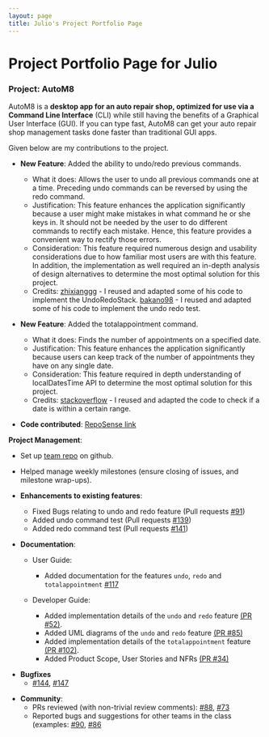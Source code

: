 ```yaml
---
layout: page
title: Julio's Project Portfolio Page
---
```

# Project Portfolio Page for Julio

### Project: AutoM8

AutoM8 is a **desktop app for an auto repair shop, optimized for use via a Command Line Interface** (CLI) while still having the benefits of a Graphical User Interface (GUI). If you can type fast, AutoM8 can get your auto repair shop management tasks done faster than traditional GUI apps.

Given below are my contributions to the project.

* **New Feature**: Added the ability to undo/redo previous commands.
    * What it does: Allows the user to undo all previous commands one at a time. Preceding undo commands can be reversed by using the redo command.
    * Justification: This feature enhances the application significantly because a user might make mistakes in what command he or she keys in. It should not be needed by the user to do different commands to rectify each mistake. Hence, this feature provides a convenient way to rectify those errors.
    * Consideration: This feature required numerous design and usability considerations due to how familiar most users are with this feature. In addition, the implementation as well required an in-depth analysis of design alternatives to determine the most optimal solution for this project.
    * Credits: [zhixianggg](https://github.com/zhixianggg) - I reused and adapted some of his code to implement the UndoRedoStack.
               [bakano98](https://github.com/bakano98) - I reused and adapted some of his code to implement the undo redo test. 

* **New Feature**: Added the totalappointment command. 
  * What it does: Finds the number of appointments on a specified date.
  * Justification: This feature enhances the application significantly because users can keep track of the number of appointments they have on any single date.  
  * Consideration: This feature required in depth understanding of localDatesTime API to determine the most optimal solution for this project.
  * Credits: [stackoverflow](https://stackoverflow.com/questions/494180/how-do-i-check-if-a-date-is-within-a-certain-range) - I reused and adapted the code to check if a date is within a certain range.

* **Code contributed**: [RepoSense link](https://nus-cs2103-ay2223s2.github.io/tp-dashboard/?search=junlee&sort=groupTitle&sortWithin=title&timeframe=commit&mergegroup=&groupSelect=groupByRepos&breakdown=true&checkedFileTypes=docs~functional-code~test-code~other&since=2023-02-17ional-code~test-code~other&since=2022-02-18)

**Project Management**:
* Set up [team repo](https://github.com/AY2223S2-CS2103-W17-4/tp) on github.
* Helped manage weekly milestones (ensure closing of issues, and milestone wrap-ups).

* **Enhancements to existing features**:
    * Fixed Bugs relating to undo and redo feature (Pull requests [\#91](https://github.com/AY2223S2-CS2103-W17-4/tp/pull/91))
    * Added undo command test (Pull requests [\#139](https://github.com/AY2223S2-CS2103-W17-4/tp/pull/139))
    * Added redo command test (Pull requests [\#141](https://github.com/AY2223S2-CS2103-W17-4/tp/pull/141)) 


* **Documentation**:
    * User Guide:
        * Added documentation for the features `undo`, `redo` and `totalappointment` [\#117](https://github.com/AY2223S2-CS2103-W17-4/tp/pull/117)

    * Developer Guide:
        * Added implementation details of the `undo` and `redo` feature [(PR #52)](https://github.com/AY2223S2-CS2103-W17-4/tp/pull/52).
        * Added UML diagrams of the `undo` and `redo` feature [(PR #85)](https://github.com/AY2223S2-CS2103-W17-4/tp/pull/85)
        * Added implementation details of the `totalappointment` feature [(PR #102)](https://github.com/AY2223S2-CS2103-W17-4/tp/pull/102).
        * Added Product Scope, User Stories and NFRs [(PR #34)](https://github.com/AY2223S2-CS2103-W17-4/tp/pull/34) 

- **Bugfixes**
   * [\#144](https://github.com/AY2223S2-CS2103-W17-4/tp/pull/144), [\#147](https://github.com/AY2223S2-CS2103-W17-4/tp/pull/147)

* **Community**:
    * PRs reviewed (with non-trivial review comments): [\#88](https://github.com/AY2223S2-CS2103-W17-4/tp/pull/88), [\#73](https://github.com/AY2223S2-CS2103-W17-4/tp/pull/73) 
    * Reported bugs and suggestions for other teams in the class (examples: [\#90](https://github.com/AY2223S2-CS2103-W17-4/tp/issues/90), [\#86](https://github.com/AY2223S2-CS2103-W17-4/tp/issues/86)
 



